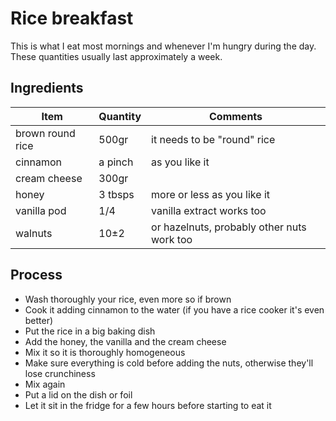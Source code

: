 # Rice breakfast

This is what I eat most mornings and whenever I'm hungry during the day.
These quantities usually last approximately a week.

## Ingredients

| Item             | Quantity | Comments                                   |
|------------------|----------|--------------------------------------------|
| brown round rice | 500gr    | it needs to be "round" rice                |
| cinnamon         | a pinch  | as you like it                             |
| cream cheese     | 300gr    |                                            |
| honey            | 3 tbsps  | more or less as you like it                |
| vanilla pod      | 1/4      | vanilla extract works too                  |
| walnuts          | 10±2     | or hazelnuts, probably other nuts work too |

## Process

- Wash thoroughly your rice, even more so if brown
- Cook it adding cinnamon to the water (if you have a rice cooker it's even better)
- Put the rice in a big baking dish
- Add the honey, the vanilla and the cream cheese
- Mix it so it is thoroughly homogeneous
- Make sure everything is cold before adding the nuts, otherwise they'll lose crunchiness
- Mix again
- Put a lid on the dish or foil
- Let it sit in the fridge for a few hours before starting to eat it
